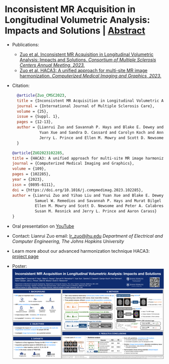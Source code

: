 # Inconsistent MR Acquisition in Longitudinal Volumetric Analysis: Impacts and Solutions | [Abstract](https://cmsc.confex.com/cmsc/2023/meetingapp.cgi/Paper/8967)

- Publications:
    - [Zuo et al. Inconsistent MR Acquisition in Longitudinal Volumetric Analysis: Impacts and Solutions. *Consortium of Multiple Sclerosis Centers Annual Meeting, 2023.*](https://cmsc.confex.com/cmsc/2023/meetingapp.cgi/Paper/8967)
    - [Zuo et al. HACA3: A unified approach for multi-site MR image harmonization. *Computerized Medical Imaging 
and Graphics, 2023.*](https://www.sciencedirect.com/science/article/pii/S0895611123001039)

- Citation:
    ```bibtex
      @article{Zuo_CMSC2023,
      title = {Inconsistent MR Acquisition in Longitudinal Volumetric Analysis: Impacts and Solutions},
      journal = {International Journal of Multiple Sclerosis Care},
      volume = {25},
      issue = {Suppl. 1},
      pages = {12-13},
      author = {Lianrui Zuo and Savannah P. Hays and Blake E. Dewey and Samuel W. Remedios and
                Yuan Xue and Sandra D. Cassard and Carolyn Koch and Ann Fishman and Aaron Carass and
                Jerry L. Prince and Ellen M. Mowry and Scott D. Newsome}
      }
    ```

    ```bibtex
    @article{ZUO2023102285,
    title = {HACA3: A unified approach for multi-site MR image harmonization},
    journal = {Computerized Medical Imaging and Graphics},
    volume = {109},
    pages = {102285},
    year = {2023},
    issn = {0895-6111},
    doi = {https://doi.org/10.1016/j.compmedimag.2023.102285},
    author = {Lianrui Zuo and Yihao Liu and Yuan Xue and Blake E. Dewey and
              Samuel W. Remedios and Savannah P. Hays and Murat Bilgel and 
              Ellen M. Mowry and Scott D. Newsome and Peter A. Calabresi and 
              Susan M. Resnick and Jerry L. Prince and Aaron Carass}
    }
    ```
    
- Oral presentation on [YouTube](https://www.youtube.com/watch?v=TpdB55wxgs4&t=2s)

- Contact:  Lianrui Zuo email: lr_zuo@jhu.edu *Department of Electrical and Computer Engineering, The Johns Hopkins University*

- Learn more about our advanced harmonization technique HACA3: [project page](https://github.com/lianruizuo/haca3)

- Poster: ![poster](actrims_poster.png)

